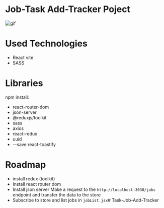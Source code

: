 # Job-Task Add-Tracker Poject



![gif](task.gif)



# Used Technologies
- React vite
- SASS


# Libraries
npm install:
- react-router-dom
- json-server
- @reduxjs/toolkit
- sass
- axios 
- react-redux
- uuid
- --save react-toastify



# Roadmap

- install redux (toolkit)
- Install react router dom
- Install json server Make a request to the `http://localhost:3030/jobs` endpoint and transfer the data to the store
- Subscribe to store and list jobs in `jobList.jsx`# Task-Job-Add-Tracker
